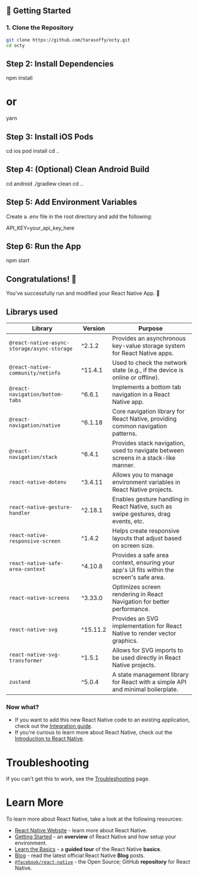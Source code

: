 ## 🚀 Getting Started

### 1. Clone the Repository

```bash
git clone https://github.com/tarasoffy/octy.git
cd octy
```

## Step 2: Install Dependencies

npm install
# or
yarn

## Step 3: Install iOS Pods

cd ios
pod install
cd ..

## Step 4: (Optional) Clean Android Build

cd android
./gradlew clean
cd ..

## Step 5: Add Environment Variables

Create a .env file in the root directory and add the following:

API_KEY=your_api_key_here

## Step 6: Run the App

npm start

## Congratulations! :tada:

You've successfully run and modified your React Native App. :partying_face:

## Librarys used

| **Library**                                | **Version**   | **Purpose**                                                                 |
|--------------------------------------------|---------------|-----------------------------------------------------------------------------|
| `@react-native-async-storage/async-storage` | ^2.1.2        | Provides an asynchronous key-value storage system for React Native apps.    |
| `@react-native-community/netinfo`          | ^11.4.1       | Used to check the network state (e.g., if the device is online or offline). |
| `@react-navigation/bottom-tabs`            | ^6.6.1        | Implements a bottom tab navigation in a React Native app.                   |
| `@react-navigation/native`                 | ^6.1.18       | Core navigation library for React Native, providing common navigation patterns. |
| `@react-navigation/stack`                  | ^6.4.1        | Provides stack navigation, used to navigate between screens in a stack-like manner. |
| `react-native-dotenv`                      | ^3.4.11       | Allows you to manage environment variables in React Native projects.        |
| `react-native-gesture-handler`             | ^2.18.1       | Enables gesture handling in React Native, such as swipe gestures, drag events, etc. |
| `react-native-responsive-screen`           | ^1.4.2        | Helps create responsive layouts that adjust based on screen size.          |
| `react-native-safe-area-context`           | ^4.10.8       | Provides a safe area context, ensuring your app's UI fits within the screen's safe area. |
| `react-native-screens`                     | ^3.33.0       | Optimizes screen rendering in React Navigation for better performance.      |
| `react-native-svg`                         | ^15.11.2      | Provides an SVG implementation for React Native to render vector graphics. |
| `react-native-svg-transformer`             | ^1.5.1        | Allows for SVG imports to be used directly in React Native projects.        |
| `zustand`                                  | ^5.0.4        | A state management library for React with a simple API and minimal boilerplate. |


### Now what?

- If you want to add this new React Native code to an existing application, check out the [Integration guide](https://reactnative.dev/docs/integration-with-existing-apps).
- If you're curious to learn more about React Native, check out the [Introduction to React Native](https://reactnative.dev/docs/getting-started).

# Troubleshooting

If you can't get this to work, see the [Troubleshooting](https://reactnative.dev/docs/troubleshooting) page.

# Learn More

To learn more about React Native, take a look at the following resources:

- [React Native Website](https://reactnative.dev) - learn more about React Native.
- [Getting Started](https://reactnative.dev/docs/environment-setup) - an **overview** of React Native and how setup your environment.
- [Learn the Basics](https://reactnative.dev/docs/getting-started) - a **guided tour** of the React Native **basics**.
- [Blog](https://reactnative.dev/blog) - read the latest official React Native **Blog** posts.
- [`@facebook/react-native`](https://github.com/facebook/react-native) - the Open Source; GitHub **repository** for React Native.
